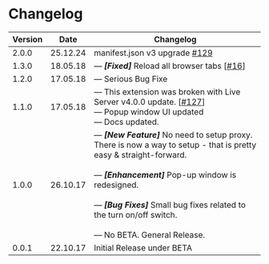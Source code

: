# Changelog
| Version | Date | Changelog |
|---|---|---|
| 2.0.0|25.12.24| manifest.json v3 upgrade [#129](https://github.com/ritwickdey/live-server-web-extension/pull/129)
| 1.3.0|18.05.18|  &mdash; ***[Fixed]*** Reload all browser tabs [[#16](https://github.com/ritwickdey/live-server-web-extension/issues/16)] |
| 1.2.0|17.05.18|  &mdash; Serious Bug Fixe |
| 1.1.0|17.05.18|  &mdash; This extension was broken with Live Server v4.0.0 update. [[#127](https://github.com/ritwickdey/vscode-live-server/issues/127)] <br> &mdash; Popup window UI updated <br> &mdash;  Docs updated. |
| 1.0.0 | 26.10.17 | &mdash; ***[New Feature]*** No need to setup proxy. There is now a way to setup - that is pretty easy & straight-forward. <br><br>&mdash; ***[Enhancement]*** Pop-up window is redesigned. <br><br>&mdash; ***[Bug Fixes]*** Small bug fixes related to the turn on/off switch. <br><br>&mdash; No BETA. General Release. |
0.0.1 | 22.10.17  | Initial Release under BETA |
